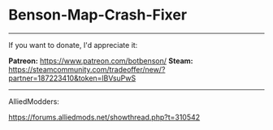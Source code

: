 # Benson-Map-Crash-Fixer
--------------------

If you want to donate, I'd appreciate it:

**Patreon:** https://www.patreon.com/botbenson/
**Steam:** https://steamcommunity.com/tradeoffer/new/?partner=187223410&token=lBVsuPwS

--------------------

AlliedModders:

https://forums.alliedmods.net/showthread.php?t=310542
